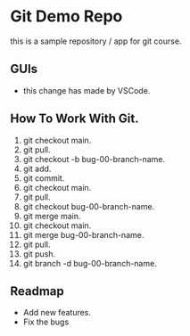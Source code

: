 # Git Demo Repo
this is a sample repository / app for git course.

## GUIs
* this change has made by VSCode.

## How To Work With Git.
1. git checkout main.
2. git pull.
3. git checkout -b bug-00-branch-name.
4. git add.
5. git commit.
6. git checkout main.
7. git pull.
8. git checkout bug-00-branch-name.
9. git merge main.
10. git checkout main.
11. git merge bug-00-branch-name.
12. git pull.
13. git push.
14. git branch -d bug-00-branch-name.

## Readmap
 * Add new features.
 * Fix the bugs
